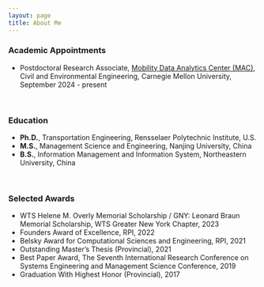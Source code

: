 ```yaml
---
layout: page
title: About Me
---
```



### Academic Appointments

- Postdoctoral Research Associate, <a href="https://mac.heinz.cmu.edu/">Mobility Data Analytics Center (MAC)</a>, Civil and Environmental Engineering, Carnegie Mellon University, September 2024 - present

<br>

### Education

- **Ph.D.**, Transportation Engineering, Rensselaer Polytechnic Institute, U.S.
- **M.S.**, Management Science and Engineering, Nanjing University, China
- **B.S.**, Information Management and Information System, Northeastern University, China 

<br>

### Selected Awards 

- WTS Helene M. Overly Memorial Scholarship / GNY: Leonard Braun Memorial Scholarship, WTS Greater New York Chapter, 2023
- Founders Award of Excellence, RPI, 2022
- Belsky Award for Computational Sciences and Engineering, RPI, 2021
- Outstanding Master’s Thesis (Provincial), 2021
- Best Paper Award, The Seventh International Research Conference on Systems Engineering and Management Science Conference, 2019
- Graduation With Highest Honor (Provincial), 2017




